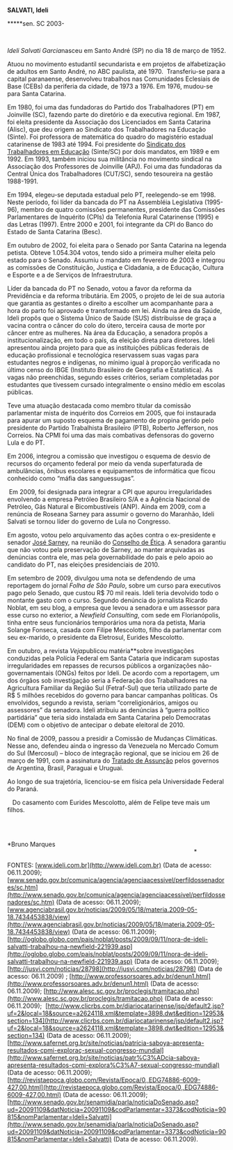 **SALVATI, Ideli**

**\***sen. SC 2003-

 

*Ideli Salvati Garcia*nasceu em Santo André (SP) no dia 18 de março de
1952.

Atuou no movimento estudantil secundarista e em projetos de
alfabetização de adultos em Santo André, no ABC paulista, até 1970.
 Transferiu-se para a capital paranaense, desenvolveu trabalhos nas
Comunidades Eclesiais de Base (CEBs) da periferia da cidade, de 1973 a
1976. Em 1976, mudou-se para Santa Catarina.  

Em 1980, foi uma das fundadoras do Partido dos Trabalhadores (PT) em
Joinville (SC), fazendo parte do diretório e da executiva regional. Em
1987, foi eleita presidente da Associação dos Licenciados em Santa
Catarina (Alisc), que deu origem ao Sindicato dos Trabalhadores na
Educação (Sinte). Foi professora de matemática do quadro do magistério
estadual catarinense de 1983 até 1994. Foi presidente do [Sindicato dos
Trabalhadores em
Educação](http://pt.wikipedia.org/w/index.php?title=Sindicato_dos_Trabalhadores_em_Educa%C3%A7%C3%A3o&action=edit&redlink=1 "Sindicato dos Trabalhadores em Educação (página não existe)") (Sinte/SC)
por dois mandatos, em 1989 e em 1992. Em 1993, também iniciou sua
militância no movimento sindical na Associação dos Professores de
Joinville (APJ). Foi uma das fundadoras da Central Única dos
Trabalhadores (CUT/SC), sendo tesoureira na gestão 1988-1991.

Em 1994, elegeu-se deputada estadual pelo PT, reelegendo-se em 1998.
Neste período, foi líder da bancada do PT na Assembléia Legislativa
(1995-96), membro de quatro comissões permanentes, presidente das
Comissões Parlamentares de Inquérito (CPIs) da Telefonia Rural
Catarinense (1995) e das Letras (1997). Entre 2000 e 2001, foi
integrante da CPI do Banco do Estado de Santa Catarina (Besc).

Em outubro de 2002, foi eleita para o Senado por Santa Catarina na
legenda petista. Obteve 1.054.304 votos, tendo sido a primeira mulher
eleita pelo estado para o Senado. Assumiu o mandato em fevereiro de 2003
e integrou as comissões de Constituição, Justiça e Cidadania, a de
Educação, Cultura e Esporte e a de Serviços de Infraestrutura.

Líder da bancada do PT no Senado, votou a favor da reforma da
Previdência e da reforma tributária. Em 2005, o projeto de lei de sua
autoria que garantia as gestantes o direito a escolher um acompanhante
para a hora do parto foi aprovado e transformado em lei. Ainda na área
da Saúde, Ideli propôs que o Sistema Único de Saúde (SUS) distribuísse
de graça a vacina contra o câncer do colo do útero, terceira causa de
morte por câncer entre as mulheres. Na área da Educação, a senadora
propôs a institucionalização, em todo o país, da eleição direta para
diretores. Ideli apresentou ainda projeto para que as instituições
públicas federais de educação profissional e tecnológica reservassem
suas vagas para estudantes negros e indígenas, no mínimo igual à
proporção verificada no último censo do IBGE (Instituto Brasileiro de
Geografia e Estatística). As vagas não preenchidas, segundo esses
critérios, seriam completadas por estudantes que tivessem cursado
integralmente o ensino médio em escolas públicas.

Teve uma atuação destacada como membro titular da comissão parlamentar
mista de inquérito dos Correios em 2005, que foi instaurada para apurar
um suposto esquema de pagamento de propina gerido pelo presidente do
Partido Trabalhista Brasileiro (PTB), Roberto Jefferson, nos Correios.
Na CPMI foi uma das mais combativas defensoras do governo Lula e do PT.

Em 2006, integrou a comissão que investigou o esquema de desvio de
recursos do orçamento federal por meio da venda superfaturada de
ambulâncias, ônibus escolares e equipamentos de informática que ficou
conhecido como “máfia das sanguessugas”.

 Em 2009, foi designada para integrar a CPI que apurou irregularidades
envolvendo a empresa Petróleo Brasileiro S/A e a Agência Nacional de
Petróleo, Gás Natural e Bicombustíveis (ANP). Ainda em 2009, com a
renúncia de Roseana Sarney para assumir o governo do Maranhão, Ideli
Salvati se tornou líder do governo de Lula no Congresso.

Em agosto, votou pelo arquivamento das ações contra o ex-presidente e
senador [José
Sarney](http://pt.wikipedia.org/wiki/Jos%C3%A9_Sarney "José Sarney"), na
reunião do [Conselho de
Ética](http://pt.wikipedia.org/w/index.php?title=Conselho_de_%C3%89tica&action=edit&redlink=1 "Conselho de Ética (página não existe)").
A senadora garantiu que não votou pela preservação de Sarney, ao manter
arquivadas as denúncias contra ele, mas pela governabilidade do país e
pelo apoio ao candidato do PT, nas eleições presidenciais de 2010.

Em setembro de 2009, divulgou uma nota se defendendo de uma reportagem
do jornal *Folha de São Paulo*, sobre um curso para executivos pago pelo
Senado, que custou R\$ 70 mil reais. Ideli teria devolvido todo o
montante gasto com o curso. Segundo denúncia do jornalista Ricardo
Noblat, em seu blog, a empresa que levou a senadora e um assessor para
esse curso no exterior, a *Newfield Consulting*, com sede em
Florianópolis, tinha entre seus funcionários temporários uma nora da
petista, Maria Solange Fonseca, casada com Filipe Mescolotto, filho da
parlamentar com seu ex-marido, o presidente da Eletrosul, Eurides
Mescolotto.

Em outubro, a revista *Veja*publicou matéria**sobre investigações
conduzidas pela Polícia Federal em Santa Cataria que indicaram supostas
irregularidades em repasses de recursos públicos a organizações
não-governamentais (ONGs) feitos por Ideli. De acordo com a reportagem,
um dos órgãos sob investigação seria a Federação dos Trabalhadores na
Agricultura Familiar da Região Sul (Fetraf-Sul) que teria utilizado
parte de R\$ 5 milhões recebidos do governo para bancar campanhas
políticas. Os envolvidos, segundo a revista, seriam “correligionários,
amigos ou assessores” da senadora. Ideli atribuiu as denúncias à “guerra
político partidária” que teria sido instalada em Santa Catarina pelo
Democratas (DEM) com o objetivo de antecipar o debate eleitoral de 2010.

No final de 2009, passou a presidir a Comissão de Mudanças Climáticas.
Nesse ano, defendeu ainda o ingresso da Venezuela no Mercado Comum do
Sul (Mercosul) – bloco de integração regional, que se iniciou em 26 de
março de 1991, com a assinatura do [Tratado de
Assunção](http://www.mercosul.gov.br/../tratados-e-protocolos/tratado-de-assuncao-1) pelos
governos de Argentina, Brasil, Paraguai e Uruguai.

Ao longo de sua trajetória, licenciou-se em física pela Universidade
Federal do Paraná.

   Do casamento com Eurides Mescolotto, além de Felipe teve mais um
filhos.

                                                                                                                

                                                                                                                               
*Bruno
Marques                                                                
                                                                                                             *

FONTES: [www.ideli.com.br](http://www.ideli.com.br) (Data de acesso:
06.11.2009);
[www.senado.gov.br/comunica/agencia/agenciaacessivel/perfildossenadores/sc.htm](http://www.senado.gov.br/comunica/agencia/agenciaacessivel/perfildossenadores/sc.htm)
(Data de acesso: 06.11.2009);
[www.agenciabrasil.gov.br/noticias/2009/05/18/materia.2009-05-18.7434453838/view](http://www.agenciabrasil.gov.br/noticias/2009/05/18/materia.2009-05-18.7434453838/view)
(Data de acesso: 06.11.2009);
[http://oglobo.globo.com/pais/noblat/posts/2009/09/11/nora-de-ideli-salvatti-trabalhou-na-newfield-221939.asp](http://oglobo.globo.com/pais/noblat/posts/2009/09/11/nora-de-ideli-salvatti-trabalhou-na-newfield-221939.asp)
(Data de acesso: 06.11.2009);
[http://jusvi.com/noticias/28798](http://jusvi.com/noticias/28798) (Data
de acesso: 06.11.2009) ;
[http://www.professorsoares.adv.br/denun1.html](http://www.professorsoares.adv.br/denun1.html)
(Data de acesso: 06.11.2009);
[http://www.alesc.sc.gov.br/proclegis/tramitacao.php](http://www.alesc.sc.gov.br/proclegis/tramitacao.php)
(Data de acesso: 06.11.2009); 
[http://www.clicrbs.com.br/diariocatarinense/jsp/default2.jsp?uf=2&local=18&source=a2624118.xml&template=3898.dwt&edition=12953&section=134](http://www.clicrbs.com.br/diariocatarinense/jsp/default2.jsp?uf=2&local=18&source=a2624118.xml&template=3898.dwt&edition=12953&section=134)
(Data de acesso: 06.11.2009);
[http://www.safernet.org.br/site/noticias/patrícia-saboya-apresenta-resultados-cpmi-exploraç-sexual-congresso-mundial](http://www.safernet.org.br/site/noticias/patr%C3%ADcia-saboya-apresenta-resultados-cpmi-explora%C3%A7-sexual-congresso-mundial)
(Data de acesso: 06.11.2009);
[http://revistaepoca.globo.com/Revista/Epoca/0,,EDG74886-6009-427,00.html](http://revistaepoca.globo.com/Revista/Epoca/0,,EDG74886-6009-427,00.html)
(Data de acesso: 06.11.2009);
[http://www.senado.gov.br/senamidia/parla/noticiaDoSenado.asp?ud=20091109&datNoticia=20091109&codParlamentar=3373&codNoticia=90815&nomParlamentar=Ideli+Salvatti](http://www.senado.gov.br/senamidia/parla/noticiaDoSenado.asp?ud=20091109&datNoticia=20091109&codParlamentar=3373&codNoticia=90815&nomParlamentar=Ideli+Salvatti)
(Data de acesso: 06.11.2009).

 
